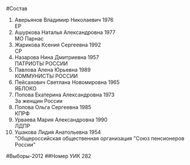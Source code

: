 #Состав
1. Аверьянов Владимир Николаевич 1976   
    ЕР
2. Ашуркова Наталья Александровна 1977   
    МО Парнас
3. Жарикова Ксения Сергеевна 1992   
    СР
4. Назарова Нина Дмитриевна 1957   
    ПАТРИОТЫ РОССИИ
5. Павлова Алена Юрьевна 1989   
    КОММУНИСТЫ РОССИИ
6. Пейсахович Светлана Новомировна 1965   
    ЯБЛОКО
7. Попова Екатерина Александровна 1973   
    За женщин России
8. Попова Ольга Сергеевна 1985   
    КПРФ
9. Урваева Мария Александровна 1990   
    ЛДПР
10. Ушакова Лидия Анатольевна 1954   
    "Общероссийская общественная организация "Союз пенсионеров России"

#Выборы-2012
##Номер УИК
282
